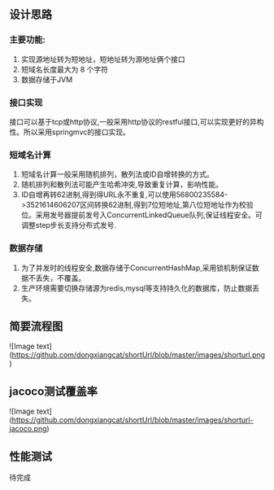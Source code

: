 ## 设计思路
### 主要功能: 
1. 实现源地址转为短地址，短地址转为源地址俩个接口
2. 短域名长度最大为 8 个字符
3. 数据存储于JVM

### 接口实现
接口可以基于tcp或http协议,一般采用http协议的restful接口,可以实现更好的异构性。所以采用springmvc的接口实现。

### 短域名计算
1. 短域名计算一般采用随机排列，散列法或ID自增转换的方式。  
2. 随机排列和散列法可能产生哈希冲突,导致重复计算，影响性能。  
3. ID自增再转62进制,得到得URL永不重复,可以使用56800235584->3521614606207区间转换62进制,得到7位短地址,第八位短地址作为校验位。采用发号器提前发号入ConcurrentLinkedQueue队列,保证线程安全。可调整step步长支持分布式发号.

### 数据存储
1. 为了并发时的线程安全,数据存储于ConcurrentHashMap,采用锁机制保证数据不丢失，不覆盖。
2. 生产环境需要切换存储源为redis,mysql等支持持久化的数据库，防止数据丢失。


## 简要流程图
![Image text]
(https://github.com/dongxiangcat/shortUrl/blob/master/images/shorturl.png)


## jacoco测试覆盖率
![Image text]
(https://github.com/dongxiangcat/shortUrl/blob/master/images/shorturl-jacoco.png)

## 性能测试
待完成
